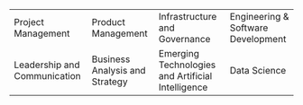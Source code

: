 <table>
    <tbody>
        <tr><td>Project Management</td><td>Product Management</td><td>Infrastructure and Governance</td><td>Engineering & Software Development</td></tr>
        <tr><td>Leadership and Communication</td><td>Business Analysis and Strategy</td><td>Emerging Technologies and Artificial Intelligence</td><td>Data Science</td></tr>
    </tbody>
</table>

